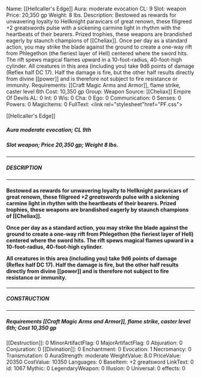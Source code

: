 Name: [[Hellcaller's Edge]]
Aura: moderate evocation
CL: 9
Slot: weapon
Price: 20,350 gp
Weight: 8 lbs.
Description: Bestowed as rewards for unwavering loyalty to Hellknight paravicars of great renown, these filigreed +2 greatswords pulse with a sickening carmine light in rhythm with the heartbeats of their bearers. Prized trophies, these weapons are brandished eagerly by staunch champions of [[Cheliax]]. Once per day as a standard action, you may strike the blade against the ground to create a one-way rift from Phlegethon (the fieriest layer of Hell) centered where the sword hits. The rift spews magical flames upward in a 10-foot-radius, 40-foot-high cylinder. All creatures in this area (including you) take 9d6 points of damage (Reflex half DC 17). Half the damage is fire, but the other half results directly from divine [[power]] and is therefore not subject to fire resistance or immunity.
Requirements: [[Craft Magic Arms and Armor]], flame strike, caster level 6th
Cost: 10,350 gp
Group: Weapon
Source: [[Cheliax]] Empire Of Devils
AL: 0
Int: 0
Wis: 0
Cha: 0
Ego: 0
Communication: 0
Senses: 0
Powers: 0
MagicItems: 0
FullText: <link rel="stylesheet"href="PF.css"><div class="heading"><p class="alignleft">[[Hellcaller's Edge]]</p><div style="clear: both;"></div></div><div><h5><b>Aura </b>moderate evocation; <b>CL </b>9th</h5><h5><b>Slot </b>weapon; <b>Price </b>20,350 gp; <b>Weight </b>8 lbs.</h5></div><hr/><div><h5><b>DESCRIPTION</b></h5></div><hr/><div><h4><p>Bestowed as rewards for unwavering loyalty to Hellknight paravicars of great renown, these filigreed <i>+2 greatswords</i> pulse with a sickening carmine light in rhythm with the heartbeats of their bearers. Prized trophies, these weapons are brandished eagerly by staunch champions of [[Cheliax]].</p><p>Once per day as a standard action, you may strike the blade against the ground to create a one-way rift from Phlegethon (the fieriest layer of Hell) centered where the sword hits. The rift spews magical flames upward in a 10-foot-radius, 40-foot-high cylinder.</p><p>All creatures in this area (including you) take 9d6 points of damage (Reflex half DC 17). Half the damage is fire, but the other half results directly from divine [[power]] and is therefore not subject to fire resistance or immunity.</p></h4></div><hr/><div><h5><b>CONSTRUCTION</b></h5></div><hr/><div><h5><b>Requirements </b>[[Craft Magic Arms and Armor]], <i>flame strike</i>, caster level 6th; <b>Cost </b>10,350 gp</h5></div>
[[Destruction]]: 0
MinorArtifactFlag: 0
MajorArtifactFlag: 0
Abjuration: 0
Conjuration: 0
[[Divination]]: 0
Enchantment: 0
Evocation: 1
Necromancy: 0
Transmutation: 0
AuraStrength: moderate
WeightValue: 8.0
PriceValue: 20350
CostValue: 10350
Languages: 0
BaseItem: +2 greatsword
LinkText: 0
id: 1067
Mythic: 0
LegendaryWeapon: 0
Illusion: 0
Universal: 0
effects: 0
